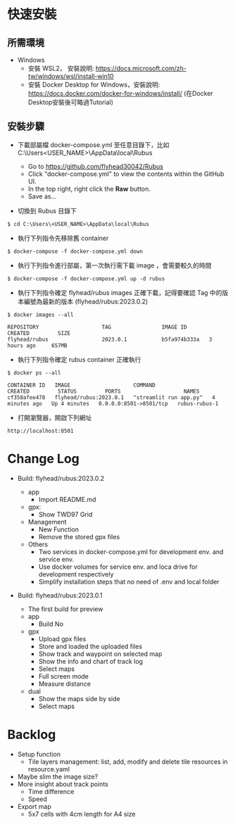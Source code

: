 # 快速安裝

## 所需環境
* Windows
  * 安裝 WSL2， 安裝說明: https://docs.microsoft.com/zh-tw/windows/wsl/install-win10
  * 安裝 Docker Desktop for Windows，安裝說明: https://docs.docker.com/docker-for-windows/install/ (在Docker Desktop安裝後可略過Tutorial)

## 安裝步驟
* 下載部屬檔 docker-compose.yml 至任意目錄下，比如 C:\Users\<USER_NAME>\AppData\local\Rubus
  * Go to https://github.com/flyhead30042/Rubus
  * Click "docker-compose.yml" to view the contents within the GitHub UI.
  * In the top right, right click the **Raw** button.
  * Save as...
  
* 切換到 Rubus 目錄下
```commandline
$ cd C:\Users\<USER_NAME>\AppData\local\Rubus
```

* 執行下列指令先移除舊 container
```commandline
$ docker-compose -f docker-compose.yml down
```
* 執行下列指令進行部屬，第一次執行需下載 image ，會需要較久的時間
```commandline
$ docker-compose -f docker-compose.yml up -d rubus
```
* 執行下列指令確定 flyhead/rubus images 正確下載，記得要確認 Tag 中的版本編號為最新的版本 (flyhead/rubus:2023.0.2)
```commandline
$ docker images --all

REPOSITORY                    TAG                IMAGE ID       CREATED         SIZE
flyhead/rubus                 2023.0.1           b5fa974b333a   3 hours ago     657MB
```
* 執行下列指令確定 rubus container 正確執行
```commandline
$ docker ps --all

CONTAINER ID   IMAGE                    COMMAND                  CREATED         STATUS         PORTS                    NAMES
cf358afee478   flyhead/rubus:2023.0.1   "streamlit run app.py"   4 minutes ago   Up 4 minutes   0.0.0.0:8501->8501/tcp   rubus-rubus-1
```
* 打開瀏覽器，開啟下列網址
```commandline
http://localhost:8501
```

# Change Log
* Build: flyhead/rubus:2023.0.2
  * app
    * Import README.md
  * gpx:
    * Show TWD97 Grid
  * Management
    * New Function
    * Remove the stored gpx files
  * Others
    * Two services in docker-compose.yml for development env. and service env.
    * Use docker volumes for service env. and loca drive for development respectively 
    * Simplify installation steps that no need of .env and local folder

* Build: flyhead/rubus:2023.0.1
  * The first build for preview
  * app
    * Build No
  * gpx
    * Upload gpx files
    * Store and loaded the uploaded files
    * Show track and waypoint on selected map
    * Show the info and chart of track log
    * Select maps
    * Full screen mode
    * Measure distance
  * dual
    * Show the maps side by side
    * Select maps
    

# Backlog
* Setup function
  * Tile layers management: list, add, modify and delete tile resources in resource.yaml
* Maybe slim the image size?  
* More insight about track points
  * Time difference
  * Speed
* Export map
  * 5x7 cells with 4cm length for A4 size
